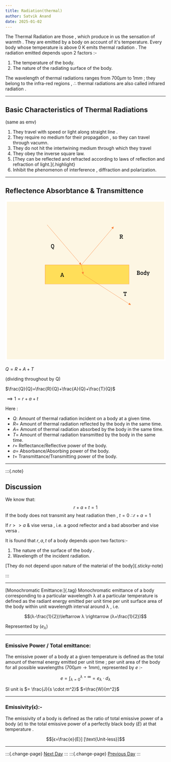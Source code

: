 ```yaml
---
title: Radiation(thermal)
author: Satvik Anand
date: 2025-01-02
---
```


The Thermal Radiation are those , which produce in us the sensation of warmth . They are emitted by a body on account of it's temperature. Every body whose temperature is above 0 K emits thermal radiation . The radiation emitted depends upon 2 factors :-

1. The temperature of the body.
2. The nature of the radiating surface of the body.

The wavelength of thermal radiations ranges from $700 \mu m$ to $1 mm$ ; they belong to the infra-red regions , $∴$ thermal radiations are also called infrared radiation .

---

## Basic Characteristics of Thermal Radiations
(same as emv)

1. They travel with speed or light along straight line .
2. They require no medium for their propagation , so they can travel through vacumn.
3. They do not hit the intertwining medium through which they travel
4. They obey the inverse square law.
5. [They can be reflected and refracted according to laws of reflection and refraction of light.]{.highlight}
6. Inhibit the phenomenon of interference , diffraction and polarization.

---

## Reflectence Absorbtance & Transmittence 

![Diagram of thermal radiation hitting a surface](./resources/02-01-2025-1.webp)

$Q = R + A + T$

(dividing throughout by Q)

$\frac{Q}{Q}=\frac{R}{Q}+\frac{A}{Q}+\frac{T}{Q}$

$\implies 1=r+a+t$

Here :

- $Q:$ Amount of thermal radiation incident on a body at a given time.
- $R=$ Amount of thermal radiation reflected by the body in the same time.
- $A=$ Amount of thermal radiation absorbed by the body in the same time.
- $T=$ Amount of thermal radiation transmitted by the body in the same time.
- $r=$ Reflectance/Reflective power of the body.
- $a=$ Absorbance/Absorbing power of the body.
- $t=$ Transmittance/Transmitting power of the body.

---

:::{.note}

## Discussion

We know that:
$$r+a+t=1$$
If the body does not transmit any heat radiation then , $t=0$
$∴r+a=1$

If $r>>a$ & vise versa , i.e. a good reflector and a bad absorber and vise versa .

It is found that $r,a,t$ of a body depends upon two factors:-

1. The nature of the surface of the body .
2. Wavelength of the incident radiation.

[They do not depend upon nature of the material of the body]{.sticky-note}

:::

---

[Monochromatic Emittance:]{.tag} Monochromatic emittance of a body corresponding to a particular wavelength λ at a particular temperature is defined as the radiant energy emitted per unit time per unit surface area of the body within unit wavelength interval around λ , i.e.

$$(λ-\frac{1}{2})\leftarrow λ \rightarrow (λ+\frac{1}{2})$$

Represented by $(e_λ)$

---

### Emissive Power / Total emittance:

The emissive power of a body at a given temperature is defined as the total amount of thermal energy emitted per unit time ; per unit area of the body for all possible wavelengths $(700 μm → 1 mm)$, represented by $e$ :-

$$e=\int_{λ=0}^{λ=∞} = e_λ \cdot d_λ$$

SI unit is $= \frac{J}{s \cdot m^2}$
$=\frac{W}{m^2}$

---

### Emissivity(ϵ):-

The emissivity of a body is defined as the ratio of total emissive power of a body $(e)$ to the total emissive power of a perfectly black body $(E)$ at that temperature .

$$[ϵ=\frac{e}{E}]  [\text{Unit-less}]$$

---

:::{.change-page}
[Next Day](./03-01-2025.html)
:::
:::{.change-page}
[Previous Day](./01-01-2025.html)
:::